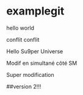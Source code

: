 # examplegit

hello world

conflit
conflit

Hello Su9per Universe

Modif en simultané côté SM

Super modification

##version 2!!!
